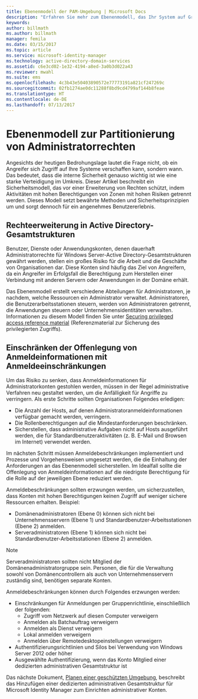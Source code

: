 ```yaml
---
title: Ebenenmodell der PAM-Umgebung | Microsoft Docs
description: "Erfahren Sie mehr zum Ebenenmodell, das Ihr System auf Grundlage seiner Risikoanfälligkeit unterteilt."
keywords: 
author: billmath
ms.author: billmath
manager: femila
ms.date: 03/15/2017
ms.topic: article
ms.service: microsoft-identity-manager
ms.technology: active-directory-domain-services
ms.assetid: c6e3cd02-1e32-4194-a8ed-3a0b3d022a43
ms.reviewer: mwahl
ms.suite: ems
ms.openlocfilehash: 4c3b43e50403890572e77773191a821cf247269c
ms.sourcegitcommit: 02fb1274ae0dc11288f8bd9cd4799af144b8feae
ms.translationtype: HT
ms.contentlocale: de-DE
ms.lasthandoff: 07/13/2017
---
```

# <a name="tier-model-for-partitioning-administrative-privileges"></a>Ebenenmodell zur Partitionierung von Administratorrechten

Angesichts der heutigen Bedrohungslage lautet die Frage nicht, ob ein Angreifer sich Zugriff auf Ihre Systeme verschaffen kann, sondern wann. Das bedeutet, dass die interne Sicherheit genauso wichtig ist wie eine starke Verteidigung im Umkreis. Dieser Artikel beschreibt ein Sicherheitsmodell, das vor einer Erweiterung von Rechten schützt, indem Aktivitäten mit hohen Berechtigungen von Zonen mit hohen Risiken getrennt werden. Dieses Modell setzt bewährte Methoden und Sicherheitsprinzipien um und sorgt dennoch für ein angenehmes Benutzererlebnis.

## <a name="elevation-of-privilege-in-active-directory-forests"></a>Rechteerweiterung in Active Directory-Gesamtstrukturen

Benutzer, Dienste oder Anwendungskonten, denen dauerhaft Administratorrechte für Windows Server-Active Directory-Gesamtstrukturen gewährt werden, stellen ein großes Risiko für die Arbeit und die Geschäfte von Organisationen dar. Diese Konten sind häufig das Ziel von Angreifern, da ein Angreifer im Erfolgsfall die Berechtigung zum Herstellen einer Verbindung mit anderen Servern oder Anwendungen in der Domäne erhält.

Das Ebenenmodell erstellt verschiedene Abteilungen für Administratoren, je nachdem, welche Ressourcen ein Administrator verwaltet. Administratoren, die Benutzerarbeitsstationen steuern, werden von Administratoren getrennt, die Anwendungen steuern oder Unternehmensidentitäten verwalten. Informationen zu diesem Modell finden Sie unter [Securing privileged access reference material](http://aka.ms/tiermodel) (Referenzmaterial zur Sicherung des privilegierten Zugriffs).

## <a name="restricting-credential-exposure-with-logon-restrictions"></a>Einschränken der Offenlegung von Anmeldeinformationen mit Anmeldeeinschränkungen

Um das Risiko zu senken, dass Anmeldeinformationen für Administratorkonten gestohlen werden, müssen in der Regel administrative Verfahren neu gestaltet werden, um die Anfälligkeit für Angriffe zu verringern. Als erste Schritte sollten Organisationen Folgendes erledigen:

- Die Anzahl der Hosts, auf denen Administratoranmeldeinformationen verfügbar gemacht werden, verringern.
- Die Rollenberechtigungen auf die Mindestanforderungen beschränken.
- Sicherstellen, dass administrative Aufgaben nicht auf Hosts ausgeführt werden, die für Standardbenutzeraktivitäten (z. B. E-Mail und Browsen im Internet) verwendet werden.

Im nächsten Schritt müssen Anmeldebeschränkungen implementiert und Prozesse und Vorgehensweisen umgesetzt werden, die die Einhaltung der Anforderungen an das Ebenenmodell sicherstellen. Im Idealfall sollte die Offenlegung von Anmeldeinformationen auf die niedrigste Berechtigung für die Rolle auf der jeweiligen Ebene reduziert werden.

Anmeldebeschränkungen sollten erzwungen werden, um sicherzustellen, dass Konten mit hohen Berechtigungen keinen Zugriff auf weniger sichere Ressourcen erhalten. Beispiel:

- Domänenadministratoren (Ebene 0) können sich nicht bei Unternehmensservern (Ebene 1) und Standardbenutzer-Arbeitsstationen (Ebene 2) anmelden.
- Serveradministratoren (Ebene 1) können sich nicht bei Standardbenutzer-Arbeitsstationen (Ebene 2) anmelden.

>[!NOTE]
> Serveradministratoren sollten nicht Mitglied der Domänenadministratorgruppe sein. Personen, die für die Verwaltung sowohl von Domänencontrollern als auch von Unternehmensservern zuständig sind, benötigen separate Konten.

Anmeldebeschränkungen können durch Folgendes erzwungen werden:

- Einschränkungen für Anmeldungen per Gruppenrichtlinie, einschließlich der folgenden:  
    - Zugriff vom Netzwerk auf diesen Computer verweigern  
    - Anmelden als Batchauftrag verweigern  
    - Anmelden als Dienst verweigern  
    - Lokal anmelden verweigern  
    - Anmelden über Remotedesktopeinstellungen verweigern  
- Authentifizierungsrichtlinien und Silos bei Verwendung von Windows Server 2012 oder höher
- Ausgewählte Authentifizierung, wenn das Konto Mitglied einer dedizierten administrativen Gesamtstruktur ist

Das nächste Dokument, [Planen einer geschützten Umgebung](planning-bastion-environment.md), beschreibt das Hinzufügen einer dedizierten administrativen Gesamtstruktur für Microsoft Identity Manager zum Einrichten administrativer Konten.
